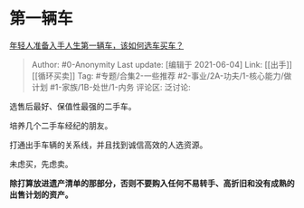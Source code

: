 # 第一辆车
[年轻人准备入手人生第一辆车，该如何选车买车？](https://www.zhihu.com/question/462934776/answer/1922461960)

> Author: #0-Anonymity
> Last update: [编辑于 2021-06-04]
> Link: [[出手]] [[循环买卖]]
> Tag: #专题/合集2-一些推荐 #2-事业/2A-功夫/1-核心能力/做计划 #1-家族/1B-处世/1-内务
> 评论区:
> 泛讨论:

选售后最好、保值性最强的二手车。

培养几个二手车经纪的朋友。

打通出手车辆的关系线，并且找到诚信高效的人选资源。

未虑买，先虑卖。

**除打算放进遗产清单的那部分，否则不要购入任何不易转手、高折旧和没有成熟的出售计划的资产。**
